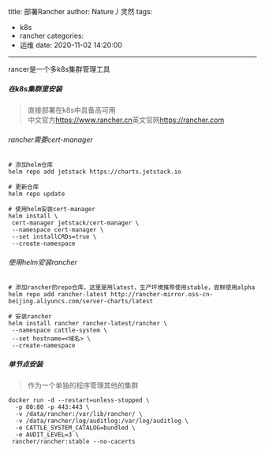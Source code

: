 title: 部署Rancher
author: Nature丿灵然
tags:
  - k8s
  - rancher
categories:
  - 运维
date: 2020-11-02 14:20:00
---
rancer是一个多k8s集群管理工具

<!--more-->

##### 在k8s集群里安装

>直接部署在k8s中具备高可用 \
>中文官方<https://www.rancher.cn>英文官网<https://rancher.com>

###### rancher需要cert-manager

```shell
# 添加helm仓库
helm repo add jetstack https://charts.jetstack.io

# 更新仓库
helm repo update

# 使用helm安装cert-manager
helm install \
 cert-manager jetstack/cert-manager \
 --namespace cert-manager \
 --set installCRDs=true \
 --create-namespace
```

###### 使用helm安装rancher

```shell
# 添加rancher的repo仓库，这里是用latest，生产环境推荐使用stable，尝鲜使用alpha
helm repo add rancher-latest http://rancher-mirror.oss-cn-beijing.aliyuncs.com/server-charts/latest

# 安装rancher
helm install rancher rancher-latest/rancher \
 --namespace cattle-system \
 --set hostname=<域名> \
 --create-namespace
```

##### 单节点安装

> 作为一个单独的程序管理其他的集群

```shell
docker run -d --restart=unless-stopped \
  -p 80:80 -p 443:443 \
  -v /data/rancher:/var/lib/rancher/ \
  -v /data/rancher/log/auditlog:/var/log/auditlog \
  -e CATTLE_SYSTEM_CATALOG=bundled \
  -e AUDIT_LEVEL=3 \
 rancher/rancher:stable --no-cacerts
 ```
